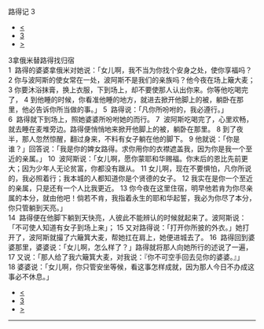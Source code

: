 ﻿





 路得记 3




* [<](bible/RUT02.md)
* [3](bible/RUT.md)
* [>](bible/RUT04.md)



 
3拿俄米替路得找归宿  
1  路得的婆婆拿俄米对她说：「女儿啊，我不当为你找个安身之处，使你享福吗？ 
2 你与波阿斯的使女常在一处，波阿斯不是我们的亲族吗？他今夜在场上簸大麦； 
3 你要沐浴抹膏，换上衣服，下到场上，却不要使那人认出你来。你等他吃喝完了， 
4 到他睡的时候，你看准他睡的地方，就进去掀开他脚上的被，躺卧在那里，他必告诉你所当做的事。」 
5  路得说：「凡你所吩咐的，我必遵行。」  
6  路得就下到场上，照她婆婆所吩咐她的而行。 
7  波阿斯吃喝完了，心里欢畅，就去睡在麦堆旁边。路得便悄悄地来掀开他脚上的被，躺卧在那里。 
8 到了夜半，那人忽然惊醒，翻过身来，不料有女子躺在他的脚下。 
9 他就说：「你是谁？」回答说：「我是你的婢女路得。求你用你的衣襟遮盖我，因为你是我一个至近的亲属。」 
10  波阿斯说：「女儿啊，愿你蒙耶和华赐福。你末后的恩比先前更大；因为少年人无论贫富，你都没有跟从。 
11 女儿啊，现在不要惧怕，凡你所说的，我必照着行；我本城的人都知道你是个贤德的女子。 
12 我实在是你一个至近的亲属，只是还有一个人比我更近。 
13 你今夜在这里住宿，明早他若肯为你尽亲属的本分，就由他吧！倘若不肯，我指着永生的耶和华起誓，我必为你尽了本分，你只管躺到天亮。」  
14  路得便在他脚下躺到天快亮，人彼此不能辨认的时候就起来了。波阿斯说：「不可使人知道有女子到场上来」； 
15 又对路得说：「打开你所披的外衣。」她打开了，波阿斯就撮了六簸箕大麦，帮她扛在肩上，她便进城去了。 
16  路得回到婆婆那里，婆婆说：「女儿啊，怎么样了？」路得就将那人向她所行的述说了一遍， 
17 又说：「那人给了我六簸箕大麦，对我说：『你不可空手回去见你的婆婆。』」 
18 婆婆说：「女儿啊，你只管安坐等候，看这事怎样成就，因为那人今日不办成这事必不休息。」 
* [<](bible/RUT02.md)
* [3](bible/RUT.md)
* [>](bible/RUT04.md)





---









